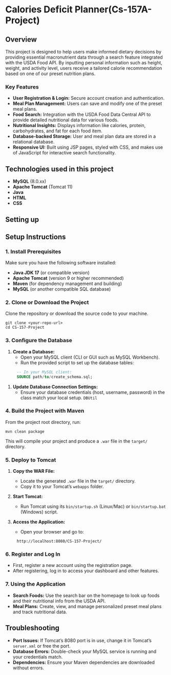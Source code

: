 # Calories Deficit Planner(Cs-157A-Project)
## Overview
This project is designed to help users make informed dietary decisions by providing essential macronutrient data through a search feature integrated with the USDA Food API. By inputting personal information such as height, weight, and activity level, users receive a tailored calorie recommendation based on one of our preset nutrition plans. 
### Key Features
- **User Registration & Login:** Secure account creation and authentication.
- **Meal Plan Management:** Users can save and modify one of the preset meal plans.
- **Food Search:** Integration with the USDA Food Data Central API to provide detailed nutritional data for various foods.
- **Nutritional Insights:** Displays information like calories, protein, carbohydrates, and fat for each food item.
- **Database-backed Storage:** User and meal plan data are stored in a relational database.
- **Responsive UI:** Built using JSP pages, styled with CSS, and makes use of JavaScript for interactive search functionality.

## Technologies used in this project
- __MySQL__  (8.0.xx)  
- __Apache Tomcat__ (Tomcat 11)  
- __Java__  
- __HTML__  
- __CSS__  
## Setting up
## Setup Instructions
### 1. **Install Prerequisites**
Make sure you have the following software installed:
- **Java JDK 17** (or compatible version)
- **Apache Tomcat** (version 9 or higher recommended)
- **Maven** (for dependency management and building)
- **MySQL** (or another compatible SQL database)

### 2. **Clone or Download the Project**
Clone the repository or download the source code to your machine.
``` shell
git clone <your-repo-url>
cd CS-157-Project
```
### 3. **Configure the Database**
1. **Create a Database:**
    - Open your MySQL client (CLI or GUI such as MySQL Workbench).
    - Run the provided script to set up the database tables:
``` sql
     -- In your MySQL client:
     SOURCE path/to/create_schema.sql;
```
1. **Update Database Connection Settings:**
    - Ensure your database credentials (host, username, password) in the class match your local setup. `DBUtil`

### 4. **Build the Project with Maven**
From the project root directory, run:
``` shell
mvn clean package
```
This will compile your project and produce a `.war` file in the `target/` directory.
### 5. **Deploy to Tomcat**
1. **Copy the WAR File:**
    - Locate the generated `.war` file in the `target/` directory.
    - Copy it to your Tomcat’s `webapps` folder.

2. **Start Tomcat:**
    - Run Tomcat using its `bin/startup.sh` (Linux/Mac) or `bin/startup.bat` (Windows) script.

3. **Access the Application:**
    - Open your browser and go to:
``` 
     http://localhost:8080/CS-157-Project/
```
### 6. **Register and Log In**
- First, register a new account using the registration page.
- After registering, log in to access your dashboard and other features.

### 7. **Using the Application**
- **Search Foods:** Use the search bar on the homepage to look up foods and their nutritional info from the USDA API.
- **Meal Plans:** Create, view, and manage personalized preset meal plans and track nutritional data.

## Troubleshooting
- **Port Issues:** If Tomcat’s 8080 port is in use, change it in Tomcat’s `server.xml` or free the port.
- **Database Errors:** Double-check your MySQL service is running and your credentials match.
- **Dependencies:** Ensure your Maven dependencies are downloaded without errors.


